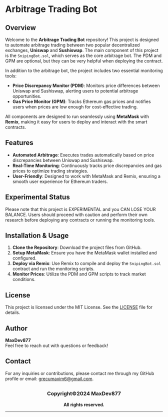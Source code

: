 # Arbitrage Trading Bot

## Overview

Welcome to the **Arbitrage Trading Bot** repository! This project is designed to automate arbitrage trading between two popular decentralized exchanges, **Uniswap** and **Sushiswap**. 
The main component of this project is the `SnipingBot.sol`, which serves as the core arbitrage bot. The PDM and GPM are optional, but they can be very helpful when deploying the contract.

In addition to the arbitrage bot, the project includes two essential monitoring tools:
- **Price Discrepancy Monitor (PDM)**: Monitors price differences between Uniswap and Sushiswap, alerting users to potential arbitrage opportunities.
- **Gas Price Monitor (GPM)**: Tracks Ethereum gas prices and notifies users when prices are low enough for cost-effective trading.

All components are designed to run seamlessly using **MetaMask** with **Remix**, making it easy for users to deploy and interact with the smart contracts.

## Features

- **Automated Arbitrage**: Executes trades automatically based on price discrepancies between Uniswap and Sushiswap.
- **Real-Time Monitoring**: Continuously tracks price discrepancies and gas prices to optimize trading strategies.
- **User-Friendly**: Designed to work with MetaMask and Remix, ensuring a smooth user experience for Ethereum traders.

## Experimental Status

Please note that this project is EXPERIMENTAL and you CAN LOSE YOUR BALANCE. Users should proceed with caution and perform their own research before deploying any contracts or running the monitoring tools.

## Installation & Usage

1. **Clone the Repository**: Download the project files from GitHub.
2. **Setup MetaMask**: Ensure you have the MetaMask wallet installed and configured.
3. **Deploy via Remix**: Use Remix to compile and deploy the `SnipingBot.sol` contract and run the monitoring scripts.
4. **Monitor Prices**: Utilize the PDM and GPM scripts to track market conditions.

## License

This project is licensed under the MIT License. See the [LICENSE](LICENSE) file for details.

## Author

**MaxDev877**  
Feel free to reach out with questions or feedback!

## Contact

For any inquiries or contributions, please contact me through my GitHub profile or email: grecumaxim6@gmail.com.
##
<div align="center">
  <h3><strong>Copyright©2024 MaxDev877</strong></h3>
  <p><strong>All rights reserved.</strong></p>
  <hr>
</div>
